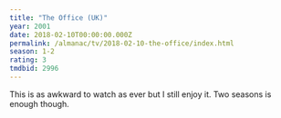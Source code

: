 ```yaml
---
title: "The Office (UK)"
year: 2001
date: 2018-02-10T00:00:00.000Z
permalink: /almanac/tv/2018-02-10-the-office/index.html
season: 1-2
rating: 3
tmdbid: 2996
---
```


This is as awkward to watch as ever but I still enjoy it. Two seasons is enough though.